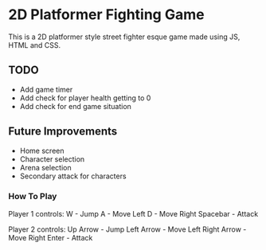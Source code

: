 # 2D Platformer Fighting Game

This is a 2D platformer style street fighter esque game made using JS, HTML and CSS.

## TODO

- Add game timer
- Add check for player health getting to 0
- Add check for end game situation

## Future Improvements
- Home screen
- Character selection
- Arena selection
- Secondary attack for characters

### How To Play

Player 1 controls:
W - Jump
A - Move Left
D - Move Right
Spacebar - Attack

Player 2 controls:
Up Arrow - Jump
Left Arrow - Move Left
Right Arrow - Move Right
Enter - Attack

